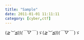 ```yaml
---
title: "Sample"
date: 2011-01-01 11:11:11
category: [cyber,ctf]
---
```


(*≧︶≦))(￣▽￣* )ゞ(*≧︶≦))(￣▽￣* )ゞ